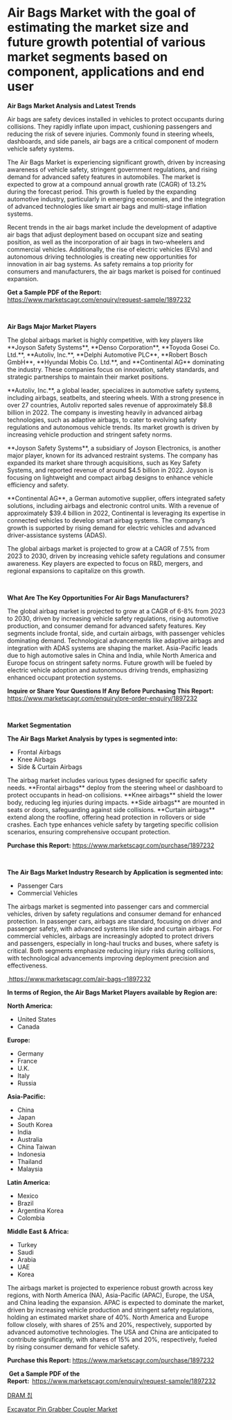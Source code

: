 <p><h1>Air Bags Market with the goal of estimating the market size and future growth potential of various market segments based on component, applications and end user</h1></p><p><strong>Air Bags Market Analysis and Latest Trends</strong></p>
<p><p>Air bags are safety devices installed in vehicles to protect occupants during collisions. They rapidly inflate upon impact, cushioning passengers and reducing the risk of severe injuries. Commonly found in steering wheels, dashboards, and side panels, air bags are a critical component of modern vehicle safety systems.</p><p>The Air Bags Market is experiencing significant growth, driven by increasing awareness of vehicle safety, stringent government regulations, and rising demand for advanced safety features in automobiles. The market is expected to grow at a compound annual growth rate (CAGR) of 13.2% during the forecast period. This growth is fueled by the expanding automotive industry, particularly in emerging economies, and the integration of advanced technologies like smart air bags and multi-stage inflation systems.</p><p>Recent trends in the air bags market include the development of adaptive air bags that adjust deployment based on occupant size and seating position, as well as the incorporation of air bags in two-wheelers and commercial vehicles. Additionally, the rise of electric vehicles (EVs) and autonomous driving technologies is creating new opportunities for innovation in air bag systems. As safety remains a top priority for consumers and manufacturers, the air bags market is poised for continued expansion.</p></p>
<p><strong>Get a Sample PDF of the Report:&nbsp;</strong> <a href="https://www.marketscagr.com/enquiry/request-sample/1897232?utm_campaign=1126&utm_medium=2&utm_source=Github&utm_content=ia&utm_term=23012025&utm_id=air-bags">https://www.marketscagr.com/enquiry/request-sample/1897232</a></p>
<p>&nbsp;</p>
<p><strong>Air Bags Major Market Players</strong></p>
<p><p>The global airbags market is highly competitive, with key players like **Joyson Safety Systems**, **Denso Corporation**, **Toyoda Gosei Co. Ltd.**, **Autoliv, Inc.**, **Delphi Automotive PLC**, **Robert Bosch GmbH**, **Hyundai Mobis Co. Ltd.**, and **Continental AG** dominating the industry. These companies focus on innovation, safety standards, and strategic partnerships to maintain their market positions.</p><p>**Autoliv, Inc.**, a global leader, specializes in automotive safety systems, including airbags, seatbelts, and steering wheels. With a strong presence in over 27 countries, Autoliv reported sales revenue of approximately $8.8 billion in 2022. The company is investing heavily in advanced airbag technologies, such as adaptive airbags, to cater to evolving safety regulations and autonomous vehicle trends. Its market growth is driven by increasing vehicle production and stringent safety norms.</p><p>**Joyson Safety Systems**, a subsidiary of Joyson Electronics, is another major player, known for its advanced restraint systems. The company has expanded its market share through acquisitions, such as Key Safety Systems, and reported revenue of around $4.5 billion in 2022. Joyson is focusing on lightweight and compact airbag designs to enhance vehicle efficiency and safety.</p><p>**Continental AG**, a German automotive supplier, offers integrated safety solutions, including airbags and electronic control units. With a revenue of approximately $39.4 billion in 2022, Continental is leveraging its expertise in connected vehicles to develop smart airbag systems. The company’s growth is supported by rising demand for electric vehicles and advanced driver-assistance systems (ADAS).</p><p>The global airbags market is projected to grow at a CAGR of 7.5% from 2023 to 2030, driven by increasing vehicle safety regulations and consumer awareness. Key players are expected to focus on R&D, mergers, and regional expansions to capitalize on this growth.</p></p>
<p>&nbsp;</p>
<p><strong>What Are The Key Opportunities For Air Bags Manufacturers?</strong></p>
<p><p>The global airbag market is projected to grow at a CAGR of 6-8% from 2023 to 2030, driven by increasing vehicle safety regulations, rising automotive production, and consumer demand for advanced safety features. Key segments include frontal, side, and curtain airbags, with passenger vehicles dominating demand. Technological advancements like adaptive airbags and integration with ADAS systems are shaping the market. Asia-Pacific leads due to high automotive sales in China and India, while North America and Europe focus on stringent safety norms. Future growth will be fueled by electric vehicle adoption and autonomous driving trends, emphasizing enhanced occupant protection systems.</p></p>
<p><strong>Inquire or Share Your Questions If Any Before Purchasing This Report:</strong> <a href="https://www.marketscagr.com/enquiry/pre-order-enquiry/1897232?utm_campaign=1126&utm_medium=2&utm_source=Github&utm_content=ia&utm_term=23012025&utm_id=air-bags">https://www.marketscagr.com/enquiry/pre-order-enquiry/1897232</a></p>
<p>&nbsp;</p>
<p><strong>Market Segmentation</strong></p>
<p><strong>The Air Bags Market Analysis by types is segmented into:</strong></p>
<p><ul><li>Frontal Airbags</li><li>Knee Airbags</li><li>Side & Curtain Airbags</li></ul></p>
<p><p>The airbag market includes various types designed for specific safety needs. **Frontal airbags** deploy from the steering wheel or dashboard to protect occupants in head-on collisions. **Knee airbags** shield the lower body, reducing leg injuries during impacts. **Side airbags** are mounted in seats or doors, safeguarding against side collisions. **Curtain airbags** extend along the roofline, offering head protection in rollovers or side crashes. Each type enhances vehicle safety by targeting specific collision scenarios, ensuring comprehensive occupant protection.</p></p>
<p><strong>Purchase this Report:&nbsp;</strong><a href="https://www.marketscagr.com/purchase/1897232?utm_campaign=1126&utm_medium=2&utm_source=Github&utm_content=ia&utm_term=23012025&utm_id=air-bags">https://www.marketscagr.com/purchase/1897232</a></p>
<p>&nbsp;</p>
<p><strong>The Air Bags Market Industry Research by Application is segmented into:</strong></p>
<p><ul><li>Passenger Cars</li><li>Commercial Vehicles</li></ul></p>
<p><p>The airbags market is segmented into passenger cars and commercial vehicles, driven by safety regulations and consumer demand for enhanced protection. In passenger cars, airbags are standard, focusing on driver and passenger safety, with advanced systems like side and curtain airbags. For commercial vehicles, airbags are increasingly adopted to protect drivers and passengers, especially in long-haul trucks and buses, where safety is critical. Both segments emphasize reducing injury risks during collisions, with technological advancements improving deployment precision and effectiveness.</p></p>
<p><a href="https://www.marketscagr.com/air-bags-r1897232?utm_campaign=1126&utm_medium=2&utm_source=Github&utm_content=ia&utm_term=23012025&utm_id=air-bags">&nbsp;https://www.marketscagr.com/air-bags-r1897232</a></p>
<p><strong>In terms of Region, the Air Bags Market Players available by Region are:</strong></p>
<p>
    <p> <strong> North America: </strong>
        <ul>
            <li>United States</li>
            <li>Canada</li>
        </ul>
        </p> 
    <p> <strong> Europe: </strong>
        <ul>
            <li>Germany</li>
            <li>France</li>
            <li>U.K.</li>
            <li>Italy</li>
            <li>Russia</li>
        </ul>
        </p> 
    <p> <strong> Asia-Pacific: </strong>
        <ul>
            <li>China</li>
            <li>Japan</li>
            <li>South Korea</li>
            <li>India</li>
            <li>Australia</li>
            <li>China Taiwan</li>
            <li>Indonesia</li>
            <li>Thailand</li>
            <li>Malaysia</li>
        </ul>
        </p> 
    <p> <strong> Latin America: </strong>
        <ul>
            <li>Mexico</li>
            <li>Brazil</li>
            <li>Argentina Korea</li>
            <li>Colombia</li>
        </ul>
        </p> 
    <p> <strong> Middle East & Africa: </strong>
        <ul>
            <li>Turkey</li>
            <li>Saudi</li>
            <li>Arabia</li>
            <li>UAE</li>
            <li>Korea</li>
        </ul>
    </p>
    </p>
<p><p>The airbags market is projected to experience robust growth across key regions, with North America (NA), Asia-Pacific (APAC), Europe, the USA, and China leading the expansion. APAC is expected to dominate the market, driven by increasing vehicle production and stringent safety regulations, holding an estimated market share of 40%. North America and Europe follow closely, with shares of 25% and 20%, respectively, supported by advanced automotive technologies. The USA and China are anticipated to contribute significantly, with shares of 15% and 20%, respectively, fueled by rising consumer demand for vehicle safety.</p></p>
<p><strong>Purchase this Report: </strong><a href="https://www.marketscagr.com/purchase/1897232?utm_campaign=1126&utm_medium=2&utm_source=Github&utm_content=ia&utm_term=23012025&utm_id=air-bags">https://www.marketscagr.com/purchase/1897232</a></p>
<p>&nbsp;<strong>Get a Sample PDF of the Report:&nbsp;&nbsp;</strong><a href="https://www.marketscagr.com/enquiry/request-sample/1897232?utm_campaign=1126&utm_medium=2&utm_source=Github&utm_content=ia&utm_term=23012025&utm_id=air-bags">https://www.marketscagr.com/enquiry/request-sample/1897232</a></p>
<p><strong></strong></p>
<p><p><a href="https://github.com/sougarounis/Market-Research-Report-List-6/blob/main/357872633478.md?utm_campaign=1126&utm_medium=2&utm_source=Github&utm_content=ia&utm_term=23012025&utm_id=air-bags">DRAM 칩</a></p><p><a href="https://github.com/gdfhhhj/Market-Research-Report-List-7/blob/main/excavator-pin-grabber-coupler-market.md?utm_campaign=1126&utm_medium=2&utm_source=Github&utm_content=ia&utm_term=23012025&utm_id=air-bags">Excavator Pin Grabber Coupler Market</a></p></p>